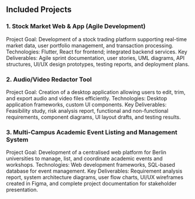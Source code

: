 ## Included Projects

### 1. Stock Market Web & App (Agile Development)
Project Goal: Development of a stock trading platform supporting real-time market data, user portfolio management, and transaction processing.
Technologies: Flutter, React for frontend; integrated backend services.
Key Deliverables: Agile sprint documentation, user stories, UML diagrams, API structures, UI/UX design prototypes, testing reports, and deployment plans.

### 2. Audio/Video Redactor Tool
Project Goal: Creation of a desktop application allowing users to edit, trim, and export audio and video files efficiently.
Technologies: Desktop application frameworks, custom UI components.
Key Deliverables: Feasibility study, risk analysis report, functional and non-functional requirements, component diagrams, UI layout drafts, and testing results.

### 3. Multi-Campus Academic Event Listing and Management System
Project Goal: Development of a centralised web platform for Berlin universities to manage, list, and coordinate academic events and workshops.
Technologies: Web development frameworks, SQL-based database for event management.
Key Deliverables: Requirement analysis report, system architecture diagrams, user flow charts, UI/UX wireframes created in Figma, and complete project documentation for stakeholder presentation.



